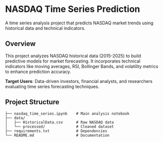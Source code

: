 # NASDAQ Time Series Prediction

A time series analysis project that predicts NASDAQ market trends using historical data and technical indicators.

## Overview

This project analyzes NASDAQ historical data (2015-2025) to build predictive models for market forecasting. It incorporates technical indicators like moving averages, RSI, Bollinger Bands, and volatility metrics to enhance prediction accuracy.

**Target Users**: Data-driven investors, financial analysts, and researchers evaluating time series forecasting techniques.


## Project Structure

```
├── nasdaq_time_series.ipynb    # Main analysis notebook
├── data/
│   ├── HistoricalData.csv      # Raw NASDAQ data
│   └── processed/              # Cleaned dataset
├── requirements.txt            # Dependencies
└── README.md                   # Documentation
```